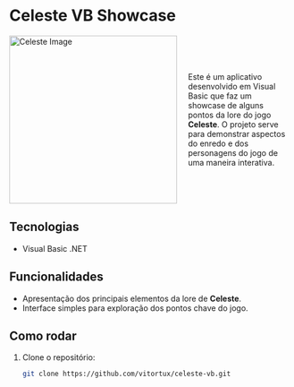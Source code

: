 # Celeste VB Showcase

<div style="display: flex; align-items: center;">
  <img src="https://steamcdn-a.akamaihd.net/steam/apps/504230/header.jpg" alt="Celeste Image" width="300" style="margin-right: 20px;">
  <p>Este é um aplicativo desenvolvido em Visual Basic que faz um showcase de alguns pontos da lore do jogo <strong>Celeste</strong>. O projeto serve para demonstrar aspectos do enredo e dos personagens do jogo de uma maneira interativa.</p>
</div>

## Tecnologias
- Visual Basic .NET

## Funcionalidades
- Apresentação dos principais elementos da lore de **Celeste**.
- Interface simples para exploração dos pontos chave do jogo.

## Como rodar
1. Clone o repositório:
   ```bash
   git clone https://github.com/vitortux/celeste-vb.git
